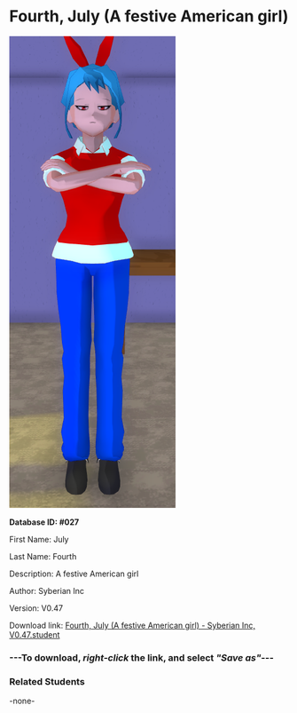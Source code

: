# Fourth, July (A festive American girl)

<img src="Files/Fourth, July (A festive American girl).png" title="Fourth, July (A festive American girl) - Syberian Inc, V0.47">

**Database ID: #027**

First Name: July

Last Name: Fourth

Description: A festive American girl

Author: Syberian Inc

Version: V0.47

Download link: <a href="https://raw.githubusercontent.com/Arbiter1223/Daigaku-Gurashi-Custom-Students/master/Students/Files/Fourth%2C%20July%20(A%20festive%20American%20girl)%20-%20Syberian%20Inc%2C%20V0.47.student">Fourth, July (A festive American girl) - Syberian Inc, V0.47.student</a>

### ---**To download, _right-click_ the link, and select _"Save as"_**---

### Related Students

-none-
